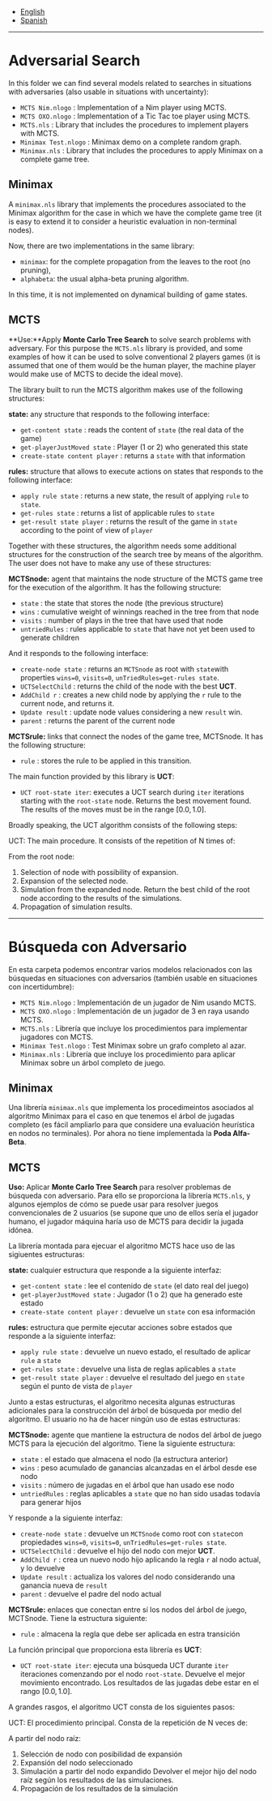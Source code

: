 + [English](#adversarial-search)
+ [Spanish](#Búsqueda-con-adversario)

---------------------

# Adversarial Search

In this folder we can find several models related to searches in situations with adversaries (also usable in situations with uncertainty):

+ `MCTS Nim.nlogo` : Implementation of a Nim player using MCTS.
+ `MCTS OXO.nlogo` : Implementation of a Tic Tac toe player using MCTS.
+ `MCTS.nls` : Library that includes the procedures to implement players with MCTS.
+ `Minimax Test.nlogo` : Minimax demo on a complete random graph.
+ `Minimax.nls` : Library that includes the procedures to apply Minimax on a complete game tree.

## Minimax

A `minimax.nls` library that implements the procedures associated to the Minimax algorithm for the case in which we have the complete game tree (it is easy to extend it to consider a heuristic evaluation in non-terminal nodes). 

Now, there are two implementations in the same library: 
+ `minimax`: for the complete propagation from the leaves to the root (no pruning), 
+ `alphabeta`: the usual alpha-beta pruning algorithm.

In this time, it is not implemented on dynamical building of game states.


## MCTS

**Use:**Apply **Monte Carlo Tree Search** to solve search problems with adversary. For this purpose the `MCTS.nls` library is provided, and some examples of how it can be used to solve conventional 2 players games (it is assumed that one of them would be the human player, the machine player would make use of MCTS to decide the ideal move).

The library built to run the MCTS algorithm makes use of the following structures:

**state:** any structure that responds to the following interface:
+ `get-content state` : reads the content of `state` (the real data of the game)
+ `get-playerJustMoved state` : Player (1 or 2) who generated this state
+ `create-state content player` : returns a `state` with that information
	
**rules:** structure that allows to execute actions on states that responds to the following interface:
+ `apply rule state` : returns a new state, the result of applying `rule` to `state`.
+ `get-rules state` : returns a list of applicable rules to `state`
+ `get-result state player` : returns the result of the game in `state` according to the point of view of `player` 
	
Together with these structures, the algorithm needs some additional structures for the construction of the search tree by means of the algorithm. The user does not have to make any use of these structures:

**MCTSnode:** agent that maintains the node structure of the MCTS game tree for the execution of the algorithm. It has the following structure:
+ `state` : the state that stores the node (the previous structure)
+ `wins` : cumulative weight of winnings reached in the tree from that node
+ `visits` : number of plays in the tree that have used that node
+ `untriedRules` : rules applicable to `state` that have not yet been used to generate children
	
And it responds to the following interface:
+ `create-node state` : returns an `MCTSnode` as root with `state`with properties `wins=0`, `visits=0`, `unTriedRules=get-rules state`.
+ `UCTSelectChild` : returns the child of the node with the best **UCT**.
+ `AddChild r` : creates a new child node by applying the `r` rule to the current node, and returns it.
+ `Update result` : update node values considering a new `result` win.
+ `parent` : returns the parent of the current node

**MCTSrule:** links that connect the nodes of the game tree, MCTSnode. It has the following structure:
+ `rule` : stores the rule to be applied in this transition.

The main function provided by this library is **UCT**:

+ `UCT root-state iter`: executes a UCT search during `iter` iterations starting with the `root-state` node. Returns the best movement found. The results of the moves must be in the range $[0.0, 1.0]$.

Broadly speaking, the UCT algorithm consists of the following steps:

UCT: The main procedure. It consists of the repetition of N times of:

From the root node:
  1. Selection of node with possibility of expansion.
  2. Expansion of the selected node.
  3. Simulation from the expanded node.
  Return the best child of the root node according to the results of the simulations.
  4. Propagation of simulation results.

--------------------------------

# Búsqueda con Adversario

En esta carpeta podemos encontrar varios modelos relacionados con las búsquedas en situaciones con adversarios (también usable en situaciones con incertidumbre):

+ `MCTS Nim.nlogo` : Implementación de un jugador de Nim usando MCTS.
+ `MCTS OXO.nlogo` : Implementación de un jugador de 3 en raya usando MCTS.
+ `MCTS.nls` :  Librería que incluye los procedimientos para implementar jugadores con MCTS.
+ `Minimax Test.nlogo` : Test Minimax sobre un grafo completo al azar.
+ `Minimax.nls` : Librería que incluye los procedimiento para aplicar Minimax sobre un árbol completo de juego.

## Minimax

Una librería `minimax.nls` que implementa los procedimeintos asociados al algoritmo Minimax para el caso en que tenemos el árbol de jugadas completo (es fácil ampliarlo para que considere una evaluación heurística en nodos no terminales). Por ahora no tiene implementada la **Poda Alfa-Beta**.


## MCTS

**Uso:** Aplicar **Monte Carlo Tree Search** para resolver problemas de búsqueda con adversario. Para ello se proporciona la librería `MCTS.nls`, y algunos ejemplos de cómo se puede usar para resolver juegos convencionales de 2 usuarios (se supone que uno de ellos sería el jugador humano,  el jugador máquina haría uso de MCTS para decidir la jugada idónea.

La librería montada para ejecuar el algoritmo MCTS hace uso de las sigiuentes estructuras:

**state:** cualquier estructura que responde a la siguiente interfaz:
+ `get-content state`           : lee el contenido de `state` (el dato real del juego)
+ `get-playerJustMoved state`   : Jugador (1 o 2) que ha generado este estado
+ `create-state content player` : devuelve un `state` con esa información
	
**rules:** estructura que permite ejecutar acciones sobre estados que responde a la siguiente interfaz:
+ `apply rule state`        : devuelve un nuevo estado, el resultado de aplicar `rule` a `state`
+ `get-rules state`         : devuelve una lista de reglas aplicables a `state`
+ `get-result state player` : devuelve el resultado del juego en `state` según el punto de vista de `player` 
	
Junto a estas estructuras, el algoritmo necesita algunas estructuras adicionales para la construcción del árbol de búsqueda por medio del algoritmo. El usuario no ha de hacer ningún uso de estas estructuras:

**MCTSnode:** agente que mantiene la estructura de nodos del árbol de juego MCTS para la ejecución del algoritmo. Tiene la siguiente estructura:
+ `state`        : el estado que almacena el nodo (la estructura anterior)
+ `wins`         : peso acumulado de ganancias alcanzadas en el árbol desde ese nodo
+ `visits`       : número de jugadas en el árbol que han usado ese nodo
+ `untriedRules` : reglas aplicables a `state` que no han sido usadas todavía para generar hijos
	
Y responde a la siguiente interfaz:
+ `create-node state` : devuelve un `MCTSnode` como root con `state`con propiedades `wins=0`, `visits=0`, `unTriedRules=get-rules state`.
+ `UCTSelectChild`   : devuelve el hijo del nodo con mejor **UCT**.
+ `AddChild r`       : crea un nuevo nodo hijo aplicando la regla `r` al nodo actual, y lo devuelve
+ `Update result`    : actualiza los valores del nodo considerando una ganancia nueva de `result`
+ `parent`           : devuelve el padre del nodo actual

**MCTSrule:** enlaces que conectan entre sí los nodos del árbol de juego, MCTSnode. Tiene la estructura siguiente:
+ `rule`    : almacena la regla que debe ser aplicada en estra transición

La función principal que proporciona esta librería es **UCT**:

+ `UCT root-state iter`: ejecuta una búsqueda UCT durante `iter` iteraciones comenzando por el nodo `root-state`. Devuelve el mejor movimiento encontrado. Los resultados de las jugadas debe estar en el rango $[0.0, 1.0]$.

A grandes rasgos, el algoritmo UCT consta de los siguientes pasos:

UCT: El procedimiento principal. Consta de la repetición de N veces de:

A partir del nodo raíz:
  1. Selección de nodo con posibilidad de expansión
  2. Expansión del nodo seleccionado
  3. Simulación a partir del nodo expandido
  Devolver el mejor hijo del nodo raíz según los resultados de las simulaciones.
  4. Propagación de los resultados de la simulación
